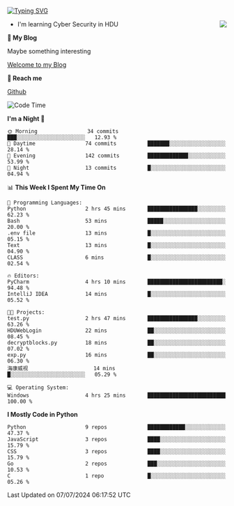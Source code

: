 [![Typing SVG](https://readme-typing-svg.herokuapp.com?font=Fira+Code&pause=1000&random=false&width=450&height=60&lines=Hello+%F0%9F%91%8B%F0%9F%8F%BB;I'm+JBNRZ)](https://git.io/typing-svg)

<a href="#">
  <img align="right" src="https://github-readme-stats.vercel.app/api?username=JBNRZ&show_icons=true&bg_color=15,f2f7fd,E0EAFC" />
</a>

- I'm learning Cyber Security in HDU

 **🌱 My Blog**

Maybe something interesting

[Welcome to my Blog](https://jbnrz.com.cn/)

 **💬 Reach me** 

[Github](https://github.com/JBNRZ)


<!--START_SECTION:waka-->
![Code Time](http://img.shields.io/badge/Code%20Time-570%20hrs%2034%20mins-blue)

**I'm a Night 🦉** 

```text
🌞 Morning                34 commits          ███░░░░░░░░░░░░░░░░░░░░░░   12.93 % 
🌆 Daytime                74 commits          ███████░░░░░░░░░░░░░░░░░░   28.14 % 
🌃 Evening                142 commits         █████████████░░░░░░░░░░░░   53.99 % 
🌙 Night                  13 commits          █░░░░░░░░░░░░░░░░░░░░░░░░   04.94 % 
```


📊 **This Week I Spent My Time On** 

```text
💬 Programming Languages: 
Python                   2 hrs 45 mins       ████████████████░░░░░░░░░   62.23 % 
Bash                     53 mins             █████░░░░░░░░░░░░░░░░░░░░   20.00 % 
.env file                13 mins             █░░░░░░░░░░░░░░░░░░░░░░░░   05.15 % 
Text                     13 mins             █░░░░░░░░░░░░░░░░░░░░░░░░   04.90 % 
CLASS                    6 mins              █░░░░░░░░░░░░░░░░░░░░░░░░   02.54 % 

🔥 Editors: 
PyCharm                  4 hrs 10 mins       ████████████████████████░   94.48 % 
IntelliJ IDEA            14 mins             █░░░░░░░░░░░░░░░░░░░░░░░░   05.52 % 

🐱‍💻 Projects: 
test.py                  2 hrs 47 mins       ████████████████░░░░░░░░░   63.26 % 
HDUWebLogin              22 mins             ██░░░░░░░░░░░░░░░░░░░░░░░   08.45 % 
decryptblocks.py         18 mins             ██░░░░░░░░░░░░░░░░░░░░░░░   07.02 % 
exp.py                   16 mins             ██░░░░░░░░░░░░░░░░░░░░░░░   06.30 % 
海康威视                     14 mins             █░░░░░░░░░░░░░░░░░░░░░░░░   05.29 % 

💻 Operating System: 
Windows                  4 hrs 25 mins       █████████████████████████   100.00 % 
```

**I Mostly Code in Python** 

```text
Python                   9 repos             ████████████░░░░░░░░░░░░░   47.37 % 
JavaScript               3 repos             ████░░░░░░░░░░░░░░░░░░░░░   15.79 % 
CSS                      3 repos             ████░░░░░░░░░░░░░░░░░░░░░   15.79 % 
Go                       2 repos             ███░░░░░░░░░░░░░░░░░░░░░░   10.53 % 
C                        1 repo              █░░░░░░░░░░░░░░░░░░░░░░░░   05.26 % 
```




 Last Updated on 07/07/2024 06:17:52 UTC
<!--END_SECTION:waka-->
